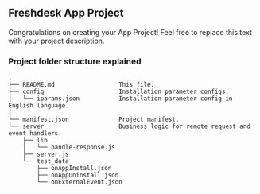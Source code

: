 ## Freshdesk App Project

Congratulations on creating your App Project! Feel free to replace this text with your project description.

### Project folder structure explained

    .
    ├── README.md                  This file.
    ├── config                     Installation parameter configs.
    │   └── iparams.json           Installation parameter config in English language.
    │   
    └── manifest.json              Project manifest.
    └── server                     Business logic for remote request and event handlers.
        ├── lib
        │   └── handle-response.js
        ├── server.js
        └── test_data
            ├── onAppInstall.json
            ├── onAppUninstall.json
            └── onExternalEvent.json